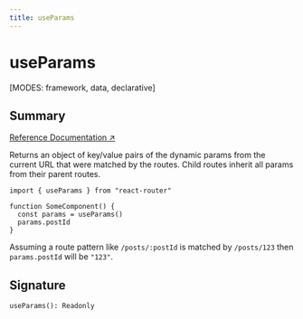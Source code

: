 ```yaml
---
title: useParams
---
```


# useParams

[MODES: framework, data, declarative]

## Summary

[Reference Documentation ↗](https://api.reactrouter.com/v7/functions/react_router.useParams.html)

Returns an object of key/value pairs of the dynamic params from the current URL that were matched by the routes. Child routes inherit all params from their parent routes.

```tsx
import { useParams } from "react-router"

function SomeComponent() {
  const params = useParams()
  params.postId
}
```

Assuming a route pattern like `/posts/:postId` is matched by `/posts/123` then `params.postId` will be `"123"`.



## Signature

```tsx
useParams(): Readonly
```

